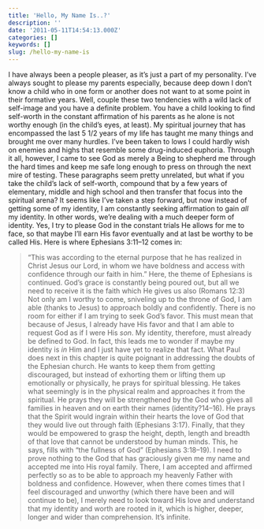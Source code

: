 ```yaml
---
title: 'Hello, My Name Is..?'
description: ''
date: '2011-05-11T14:54:13.000Z'
categories: []
keywords: []
slug: /hello-my-name-is
---
```

I have always been a people pleaser, as it’s just a part of my personality. I’ve always sought to please my parents especially, because deep down I don’t know a child who in one form or another does not want to at some point in their formative years. Well, couple these two tendencies with a wild lack of self-image and you have a definite problem. You have a child looking to find self-worth in the constant affirmation of his parents as he alone is not worthy enough (in the child’s eyes, at least).
My spiritual journey that has encompassed the last 5 1/2 years of my life has taught me many things and brought me over many hurdles. I’ve been taken to lows I could hardly wish on enemies and highs that resemble some drug-induced euphoria. Through it all, however, I came to see God as merely a Being to shepherd me through the hard times and keep me safe long enough to press on through the next mire of testing.
These paragraphs seem pretty unrelated, but what if you take the child’s lack of self-worth, compound that by a few years of elementary, middle and high school and then transfer that focus into the spiritual arena? It seems like I’ve taken a step forward, but now instead of getting some of my identity, I am constantly seeking affirmation to gain _all_ my identity. In other words, we’re dealing with a much deeper form of identity. Yes, I try to please God in the constant trials He allows for me to face, so that maybe I’ll earn His favor eventually and at last be worthy to be called His.
Here is where Ephesians 3:11–12 comes in:
> “This was according to the eternal purpose that he has realized in Christ Jesus our Lord, in whom we have boldness and access with confidence through our faith in him.”
Here, the theme of Ephesians is continued. God’s grace is constantly being poured out, but all we need to receive it is the faith which He gives us also (Romans 12:3) Not only am I worthy to come, sniveling up to the throne of God, I am able (thanks to Jesus) to approach boldly and confidently. There is no room for either if I am trying to seek God’s favor. This must mean that because of Jesus, I already have His favor and that I am able to request God as if I were His _son_. My identity, therefore, must already be defined to God. In fact, this leads me to wonder if maybe my identity is _in_ Him and I just have yet to realize that fact.
What Paul does next in this chapter is quite poignant in addressing the doubts of the Ephesian church. He wants to keep them from getting discouraged, but instead of exhorting them or lifting them up emotionally or physically, he prays for spiritual blessing. He takes what seemingly is in the physical realm and approaches it from the spiritual. He prays they will be strengthened by the God who gives all families in heaven and on earth their names (identity?14–16). He prays that the Spirit would ingrain within their hearts the love of God that they would live out through faith (Ephesians 3:17). Finally, that they would be empowered to grasp the height, depth, length and breadth of that love that cannot be understood by human minds. This, he says, fills with “the fullness of God” (Ephesians 3:18–19).
I need to prove nothing to the God that has graciously given me my name and accepted me into His royal family. There, I am accepted and affirmed perfectly so as to be able to approach my heavenly Father with boldness and confidence. However, when there comes times that I feel discouraged and unworthy (which there have been and will continue to be), I merely need to look toward His love and understand that my identity and worth are rooted in it, which is higher, deeper, longer and wider than comprehension. It’s infinite.
